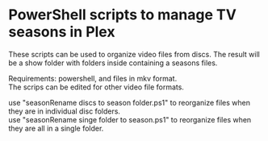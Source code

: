 # PowerShell scripts to manage TV seasons in Plex

These scripts can be used to organize video files from discs. The result will be a show folder with folders inside containing a seasons files.

Requirements: powershell, and files in mkv format.  
  The scrips can be edited for other video file formats.

use "seasonRename discs to season folder.ps1" to reorganize files when they are in individual disc folders.  
use "seasonRename singe folder to season.ps1" to reorganize files when they are all in a single folder.
